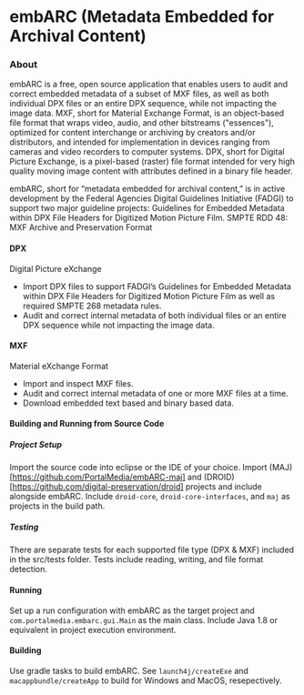 # embARC (Metadata Embedded for Archival Content)

### About
embARC is a free, open source application that enables users to audit and correct embedded metadata of a subset of MXF files, as well as both individual DPX files or an entire DPX sequence, while not impacting the image data. MXF, short for Material Exchange Format, is an object-based file format that wraps video, audio, and other bitstreams ("essences"), optimized for content interchange or archiving by creators and/or distributors, and intended for implementation in devices ranging from cameras and video recorders to computer systems. DPX, short for Digital Picture Exchange, is a pixel-based (raster) file format intended for very high quality moving image content with attributes defined in a binary file header. 

embARC, short for “metadata embedded for archival content,” is in active development by the Federal Agencies Digital Guidelines Initiative (FADGI) to support two major guideline projects: 
Guidelines for Embedded Metadata within DPX File Headers for Digitized Motion Picture Film.
SMPTE RDD 48: MXF Archive and Preservation Format 

#### DPX
Digital Picture eXchange
- Import DPX files to support FADGI’s Guidelines for Embedded Metadata within DPX File Headers for Digitized Motion Picture Film as well as required SMPTE 268 metadata rules.
- Audit and correct internal metadata of both individual files or an entire DPX sequence while not impacting the image data.

#### MXF
Material eXchange Format
- Import and inspect MXF files.
- Audit and correct internal metadata of one or more MXF files at a time.
- Download embedded text based and binary based data.

#### Building and Running from Source Code

##### Project Setup
Import the source code into eclipse or the IDE of your choice. Import (MAJ)[https://github.com/PortalMedia/embARC-maj] and (DROID)[https://github.com/digital-preservation/droid] projects and include alongside embARC. Include `droid-core`, `droid-core-interfaces`, and `maj` as projects in the build path.

##### Testing
There are separate tests for each supported file type (DPX & MXF) included in the src/tests folder. Tests include reading, writing, and file format detection.

#### Running
Set up a run configuration with embARC as the target project and `com.portalmedia.embarc.gui.Main` as the main class. Include Java 1.8 or equivalent in project execution environment.

#### Building
Use gradle tasks to build embARC. See `launch4j/createExe` and `macappbundle/createApp` to build for Windows and MacOS, resepectively.
